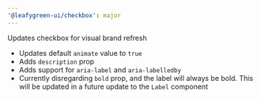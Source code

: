 ```yaml
---
'@leafygreen-ui/checkbox': major
---
```


Updates checkbox for visual brand refresh
 - Updates default `animate` value to `true`
 - Adds `description` prop
 - Adds support for `aria-label` and `aria-labelledby`
 - Currently disregarding `bold` prop, and the label will always be bold. This will be updated in a future update to the `Label` component